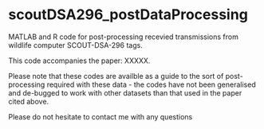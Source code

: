# scoutDSA296_postDataProcessing

MATLAB and R code for post-processing recevied transmissions from wildlife computer SCOUT-DSA-296 tags.  

This code accompanies the paper: XXXXX.

Please note that these codes are availble as a guide to the sort of post-processing required with these data - the codes have not been generalised and de-bugged to work with other datasets than that used in the paper cited above.

Please do not hesitate to contact me with any questions
